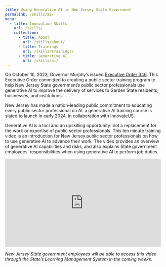 ```yaml
---
title: Using Generative AI in New Jersey State Government
permalink: /skills/ai/
menu:
  - title: Innovation Skills
    url: /skills/
    collection:
      - title: About
        url: /skills/about/
      - title: Trainings
        url: /skills/trainings/
      - title: Generative AI
        url: /skills/ai/
---
```


On October 10, 2023, Governor Murphy’s issued [Executive Order 346](https://nj.gov/infobank/eo/056murphy/pdf/EO-346.pdf). This Executive Order committed to creating a public sector training program to help New Jersey State government’s public sector professionals use generative AI to improve the delivery of services to Garden State residents, businesses, and institutions.

New Jersey has made a nation-leading public commitment to educating every public sector professional on AI: a generative AI training course is slated to launch in early 2024, in collaboration with InnovateUS.

Generative AI is a tool and an upskilling opportunity: not a replacement for the work or expertise of public sector professionals. This ten minute training video is an introduction for New Jersey public sector professionals on how to use generative AI to advance their work. The video provides an overview of generative AI capabilities and risks, and also explains State government employees’ responsibilities when using generative AI to perform job duties.

<div style="padding:56.25% 0 0 0;position:relative;"><iframe src="https://player.vimeo.com/video/872999668?h=724ab4daef&amp;badge=0&amp;autopause=0&amp;quality_selector=1&amp;progress_bar=1&amp;player_id=0&amp;app_id=58479" frameborder="0" allow="autoplay; fullscreen; picture-in-picture" style="position:absolute;top:0;left:0;width:100%;height:100%;" title="Generative AI Explainer"></iframe></div><script src="https://player.vimeo.com/api/player.js"></script>

_New Jersey State government employees will be able to access this video through the State’s Learning Management System in the coming weeks._
